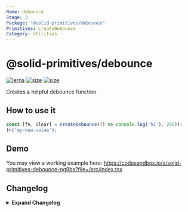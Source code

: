 ```yaml
---
Name: debounce
Stage: 3
Package: "@solid-primitives/debounce"
Primitives: createDebounce
Category: Utilities
---
```


# @solid-primitives/debounce

[![lerna](https://img.shields.io/badge/maintained%20with-lerna-cc00ff.svg?style=for-the-badge)](https://lerna.js.org/)
[![size](https://img.shields.io/bundlephobia/minzip/@solid-primitives/debounce?style=for-the-badge)](https://bundlephobia.com/package/@solid-primitives/debounce)
[![size](https://img.shields.io/npm/v/@solid-primitives/debounce?style=for-the-badge)](https://www.npmjs.com/package/@solid-primitives/debounce)

Creates a helpful debounce function.

## How to use it

```ts
const [fn, clear] = createDebounce(() => console.log('hi'), 250));
fn('my-new-value');
```

## Demo

You may view a working example here: https://codesandbox.io/s/solid-primitives-debounce-ng9bs?file=/src/index.tsx

## Changelog

<details>
<summary><b>Expand Changelog</b></summary>

1.0.0

Initial commit and publish of debounce primitive.

1.0.1

Improved types, minor clean-up and added tests.

1.0.2

Changed any to unknown type and applied patch from high1.

1.0.4

Adding CJS support to package.

</details>
